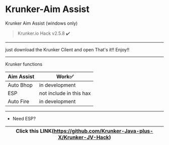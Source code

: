 # Krunker-Aim Assist
Krunker Aim Assist (windows only)
>Krunker.io Hack v2.5.8 ✔️
__________________________________
just download the Krunker Cilent and open
That's it!!
Enjoy!!
__________________________________
Krunker functions

|Aim Assist|Work✅|
|----------|------|
|Auto Bhop|in development|
|ESP|not include in this hax| 
|Auto Fire|in development|
__________________________________
- Need ESP?

|Click this LINK(https://github.com/Krunker-Java-plus-X/Krunker-JV-Hack)|
|-----------------------------------------------------------------------|
